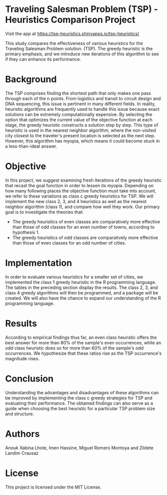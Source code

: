 # Traveling Salesman Problem (TSP) - Heuristics Comparison Project

Visit the app at  https://tsp-heuristics.shinyapps.io/tsp-heuristics/

This study compares the effectiveness of various heuristics for the Traveling Salesman Problem solution. (TSP). The greedy heuristic is the primary emphasis, and we introduce new iterations of this algorithm to see if they can enhance its performance.

# Background

The TSP comprises finding the shortest path that only makes one pass through each of the n points. From logistics and transit to circuit design and DNA sequencing, this issue is pertinent in many different fields. In reality, heuristic algorithms are frequently used to handle this issue because exact solutions can be extremely computationally expensive.
By selecting the option that optimizes the current value of the objective function at each stage, the greedy heuristic constructs a solution step by step. This type of heuristic is used in the nearest neighbor algorithm, where the non-visited city closest to the traveler's present location is selected as the next step. However, this algorithm has myopia, which means it could become stuck in a less-than-ideal answer.

# Objective

In this project, we suggest examining fresh iterations of the greedy heuristic that recast the goal function in order to lessen its myopia. Depending on how many following places the objective function must take into account, we refer to these variations as class c greedy heuristics for TSP. We will implement the new class 2, 3, and 4 heuristics as well as the nearest neighbor algorithm (class 1), and compare how well they work.
Our primary goal is to investigate the theories that:

* The greedy heuristics of even classes are comparatively more effective than those of odd classes for an even number of towns, according to hypothesis 1.
* The greedy heuristics of odd classes are comparatively more effective than those of even classes for an odd number of cities.

# Implementation

In order to evaluate various heuristics for a smaller set of cities, we implemented the class 1 greedy heuristic in the R programming language. The tables in the preceding section display the results.
The class 2, 3, and class 4 greedy algorithms will then be programmed, and a package will be created. We will also have the chance to expand our understanding of the R programming language.

# Results

According to empirical findings thus far, an even class heuristic offers the best answer for more than 80% of the sample's even occurrences, while an odd class heuristic does so for more than 60% of the sample's odd occurrences. We hypothesize that these ratios rise as the TSP occurrence's magnitude rises.

# Conclusion

Understanding the advantages and disadvantages of these algorithms can be improved by implementing the class c greedy strategies for TSP and evaluating their performance. The obtained findings can also serve as a guide when choosing the best heuristic for a particular TSP problem size and structure.

# Authors
Anouk Xabina Lhote, Imen Hassine, Miguel Romero Montoya and Zildete Landim Crausaz

# License
This project is licensed under the MIT License.
